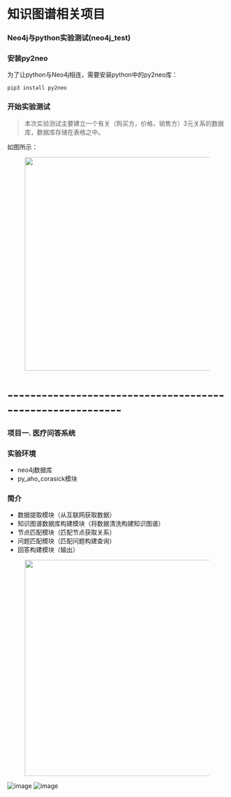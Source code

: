 # 知识图谱相关项目
### Neo4j与python实验测试(neo4j_test)
<!-- wp:heading {"level":3} -->
<h3>安装py2neo</h3>
<!-- /wp:heading -->

<!-- wp:paragraph -->
<p>为了让python与Neo4j相连，需要安装python中的py2neo库：</p>
<!-- /wp:paragraph -->

<!-- wp:code -->
<pre class="wp-block-code"><code>pip3 install py2neo</code></pre>
<!-- /wp:code -->

<!-- wp:paragraph -->
<p></p>
<!-- /wp:paragraph -->

<!-- wp:heading {"level":3} -->
<h3>开始实验测试</h3>
<!-- /wp:heading -->

<!-- wp:quote -->
<blockquote class="wp-block-quote"><p>本次实验测试主要建立一个有关（购买方，价格，销售方）3元关系的数据库，数据库存储在表格之中。</p></blockquote>
<!-- /wp:quote -->

<!-- wp:paragraph -->
<p>如图所示：</p>
<!-- /wp:paragraph -->

<!-- wp:image {"id":467,"width":484,"height":490,"sizeSlug":"large","linkDestination":"none"} -->
<figure class="wp-block-image size-large is-resized"><img src="https://ripshun.com/wp-content/uploads/2021/03/503ZZDL5J3IL2BL04EH.png" alt="" class="wp-image-467" width="484" height="490"/></figure>
<!-- /wp:image -->

# ----------------------------------------------------------

### 项目一. 医疗问答系统
<!-- wp:heading {"level":3} -->
<h3>实验环境</h3>
<!-- /wp:heading -->

<!-- wp:list -->
<ul><li>neo4j数据库</li><li>py_aho_corasick模块</li></ul>
<!-- /wp:list -->

<!-- wp:heading {"level":3} -->
<h3>简介</h3>
<!-- /wp:heading -->

<!-- wp:list -->
<ul><li>数据提取模块（从互联网获取数据）</li><li>知识图谱数据库构建模块（将数据清洗构建知识图谱）</li><li>节点匹配模块（匹配节点获取关系）</li><li>问题匹配模块（匹配问题构建查询）</li><li>回答构建模块（输出）</li></ul>
<!-- /wp:list -->

<!-- wp:paragraph -->
<p></p>
<!-- /wp:paragraph -->

<!-- wp:image {"id":475,"width":662,"height":496,"sizeSlug":"large","linkDestination":"none"} -->
<figure class="wp-block-image size-large is-resized"><img src="https://ripshun.com/wp-content/uploads/2021/03/jainjie-1024x769.png" alt="" class="wp-image-475" width="662" height="496"/></figure>
<!-- /wp:image -->

![image](https://user-images.githubusercontent.com/38173291/112132441-97891280-8c05-11eb-96ee-01e32198dda1.png)
![image](https://user-images.githubusercontent.com/38173291/112132456-9ce65d00-8c05-11eb-8fc8-ab6998741d21.png)

